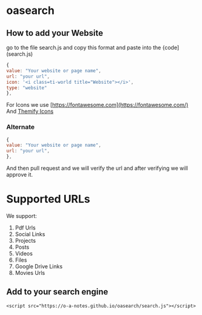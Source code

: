 # oasearch

## How to add your Website

go to the file search.js and copy this format and paste into the {code](search.js)

```js
{
value: "Your website or page name",
url: "your url",
icon: '<i class=ti-world title="Website"></i>',
type: "website"
},
```
For Icons we use [https://fontawesome.com](https://fontawesome.com/) And [Themify Icons](https://themify.me/)


### Alternate

```js
{
value: "Your website or page name",
url: "your url",
},
```

And then pull request and we will verify the url and after verifying we will approve it.


# Supported URLs

We support:

1) Pdf Urls
2) Social Links
3) Projects
4) Posts
5) Videos
6) Files
7) Google Drive Links
8) Movies Urls

## Add to your search engine

```
<script src="https://o-a-notes.github.io/oasearch/search.js"></script>
```
